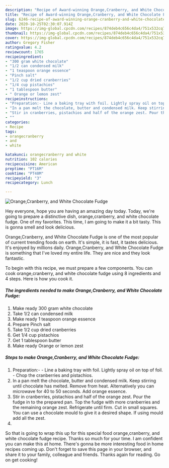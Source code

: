 ```yaml
---
description: "Recipe of Award-winning Orange,Cranberry, and White Chocolate Fudge"
title: "Recipe of Award-winning Orange,Cranberry, and White Chocolate Fudge"
slug: 6246-recipe-of-award-winning-orange-cranberry-and-white-chocolate-fudge
date: 2020-10-25T02:30:07.914Z
image: https://img-global.cpcdn.com/recipes/874deb4c656c4da4/751x532cq70/orangecranberry-and-white-chocolate-fudge-recipe-main-photo.jpg
thumbnail: https://img-global.cpcdn.com/recipes/874deb4c656c4da4/751x532cq70/orangecranberry-and-white-chocolate-fudge-recipe-main-photo.jpg
cover: https://img-global.cpcdn.com/recipes/874deb4c656c4da4/751x532cq70/orangecranberry-and-white-chocolate-fudge-recipe-main-photo.jpg
author: Gregory Fisher
ratingvalue: 4.2
reviewcount: 1765
recipeingredient:
- "300 gram white chocolate"
- "1/2 can condensed milk"
- "1 teaspoon orange essence"
- "Pinch salt"
- "1/2 cup dried cranberries"
- "1/4 cup pistachios"
- "1 tablespoon butter"
- " Orange or lemon zest"
recipeinstructions:
- "Preparation:- Line a baking tray with foil. Lightly spray oil on top of foil.  Chop the cranberries and pistachios."
- "In a pan melt the chocolate, butter and condensed milk. Keep stirring until chocolate has melted. Remove from heat. Alternatively you can microwave for 40 to 50 seconds. Add orange essence."
- "Stir in cranberries, pistachios and half of the orange zest. Pour the fudge in to the prepared pan. Top the fudge with more cranberries and the remaining orange zest. Refrigerate until firm. Cut in small squares. You can use a chocolate mould to give it a desired shape. If using mould add all the zest."
- ""
categories:
- Recipe
tags:
- orangecranberry
- and
- white

katakunci: orangecranberry and white 
nutrition: 102 calories
recipecuisine: American
preptime: "PT16M"
cooktime: "PT40M"
recipeyield: "3"
recipecategory: Lunch

---
```



![Orange,Cranberry, and White Chocolate Fudge](https://img-global.cpcdn.com/recipes/874deb4c656c4da4/751x532cq70/orangecranberry-and-white-chocolate-fudge-recipe-main-photo.jpg)

Hey everyone, hope you are having an amazing day today. Today, we're going to prepare a distinctive dish, orange,cranberry, and white chocolate fudge. One of my favorites. This time, I am going to make it a bit tasty. This is gonna smell and look delicious.

Orange,Cranberry, and White Chocolate Fudge is one of the most popular of current trending foods on earth. It's simple, it is fast, it tastes delicious. It's enjoyed by millions daily. Orange,Cranberry, and White Chocolate Fudge is something that I've loved my entire life. They are nice and they look fantastic.




To begin with this recipe, we must prepare a few components. You can cook orange,cranberry, and white chocolate fudge using 8 ingredients and 4 steps. Here is how you cook it.

<!--inarticleads1-->

##### The ingredients needed to make Orange,Cranberry, and White Chocolate Fudge:

1. Make ready 300 gram white chocolate
1. Take 1/2 can condensed milk
1. Make ready 1 teaspoon orange essence
1. Prepare Pinch salt
1. Take 1/2 cup dried cranberries
1. Get 1/4 cup pistachios
1. Get 1 tablespoon butter
1. Make ready  Orange or lemon zest




<!--inarticleads2-->

##### Steps to make Orange,Cranberry, and White Chocolate Fudge:

1. Preparation:- - Line a baking tray with foil. Lightly spray oil on top of foil.  - Chop the cranberries and pistachios.
1. In a pan melt the chocolate, butter and condensed milk. Keep stirring until chocolate has melted. Remove from heat. Alternatively you can microwave for 40 to 50 seconds. Add orange essence.
1. Stir in cranberries, pistachios and half of the orange zest. Pour the fudge in to the prepared pan. Top the fudge with more cranberries and the remaining orange zest. Refrigerate until firm. Cut in small squares. You can use a chocolate mould to give it a desired shape. If using mould add all the zest.
1. 




So that is going to wrap this up for this special food orange,cranberry, and white chocolate fudge recipe. Thanks so much for your time. I am confident you can make this at home. There's gonna be more interesting food in home recipes coming up. Don't forget to save this page in your browser, and share it to your family, colleague and friends. Thanks again for reading. Go on get cooking!
